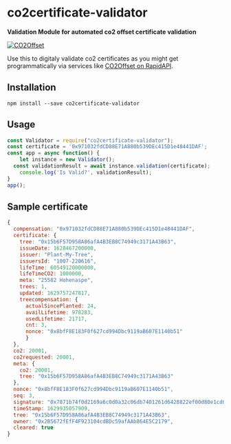 # co2certificate-validator
**Validation Module for automated co2 offset certificate validation**

[![CO2Offset](https://api.corrently.io/v2.0/ghgmanage/statusimg?host=co2certificate-validator&svg=1)](https://co2offset.io/badge.html?host=co2certificate-validator)


Use this to digitaly validate co2 certificates as you might get programmatically via services like [CO2Offset on RapidAPI](https://rapidapi.com/stromdao-stromdao-default/api/co2-offset).

## Installation
```shell
npm install --save co2certificate-validator
```

## Usage
```javascript
const Validator = require("co2certificate-validator");
const certificate = '0x971032fdCD88E71A880b539DEc415D1e48441DAF';
const app = async function() {
	let instance = new Validator();
  const validationResult = await instance.validation(certificate);
	console.log('Is Valid?', validationResult);
}
app();
```


## Sample certificate
```Javascript
{
  compensation: "0x971032fdCD88E71A880b539DEc415D1e48441DAF",
  certificate: {
    tree: "0x15b6F57D958A86afA4B3EB8C74949c3171A43B63",
    issueDate: 1628467200000,
    issuer: "Plant-My-Tree",
    issuersId: "1007-220616",
    lifeTime: 60549120000000,
    lifeTimeCO2: 1000000,
    meta: "25582 Hohenaspe",
    trees: 1,
    updated: 1629757247817,
    treecompensation: {
      actualSincePlanted: 24,
      availLifetime: 978283,
      usedLifetime: 21717,
      cnt: 3,
      nonce: "0x8bfF8E183F0f627cd994Dbc9119aB607E1140b51"
      }
  },
  co2: 20001,
  co2requested: 20001,
  meta: {
    co2: 20001,
    tree: "0x15b6F57D958A86afA4B3EB8C74949c3171A43B63"
  },
  nonce: "0x8bfF8E183F0f627cd994Dbc9119aB607E1140b51",
  seq: 3,
  signature: "0x7871b74f0d2169a6c0d0a32c06db7401261d6428822ef00d80e1cd0a264e80ee6d56b792616b7ca8b56e5f1ed51148d767a870c831aad9790d4a25785f69dbd41c",
  timeStamp: 1629935057909,
  tree: "0x15b6F57D958A86afA4B3EB8C74949c3171A43B63",
  owner: "0x2B5672fEfF4F923104cdBDc59afAAb864E5C2179",
  cleared: true
}
```
